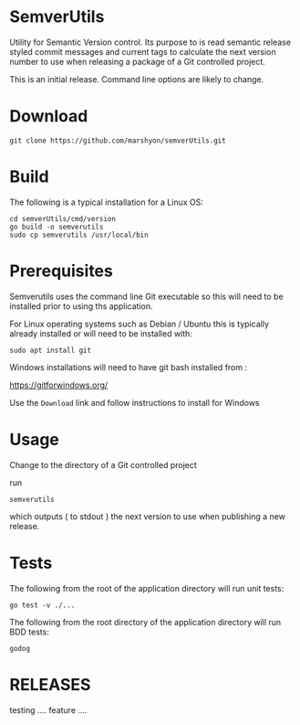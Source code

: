 # SemverUtils

Utility for Semantic Version control. Its purpose to is read semantic release styled commit messages and current tags to calculate the next version number to use when releasing a package of a Git controlled project.

This is an initial release. Command line options are likely to change. 


# Download

```
git clone https://github.com/marshyon/semverUtils.git
```

# Build

The following is a typical installation for a Linux OS:

```
cd semverUtils/cmd/version
go build -o semverutils
sudo cp semverutils /usr/local/bin
```
# Prerequisites

Semverutils uses the command line Git executable so this will need to be installed prior to using ths application.

For Linux operating systems such as Debian / Ubuntu this is typically already installed or will need to be installed with:

```
sudo apt install git
```

Windows installations will need to have git bash installed from :

https://gitforwindows.org/

Use the `Download` link and follow instructions to install for Windows

# Usage

Change to the directory of a Git controlled project

run

```
semverutils
```

which outputs ( to stdout ) the next version to use when publishing a new release. 

# Tests

The following from the root of the application directory will run unit tests:

```
go test -v ./...
```
The following from the root directory of the application directory will run BDD tests:

```
godog
```

# RELEASES

testing ....
feature ....

